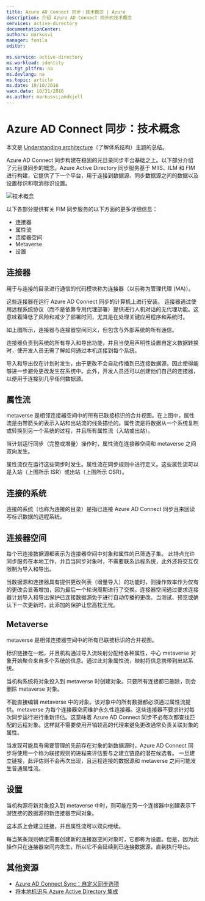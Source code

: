 ```yaml
---
title: Azure AD Connect 同步：技术概念 | Azure
description: 介绍 Azure AD Connect 同步的技术概念
services: active-directory
documentationCenter: 
authors: markusvi
manager: femila
editor: 

ms.service: active-directory
ms.workload: identity
ms.tgt_pltfrm: na
ms.devlang: na
ms.topic: article
ms.date: 10/10/2016
wacn.date: 10/31/2016
ms.author: markusvi;andkjell
---
```


# Azure AD Connect 同步：技术概念
本文是 [Understanding architecture](./active-directory-aadconnectsync-technical-concepts.md)（了解体系结构）主题的总结。

Azure AD Connect 同步构建在稳固的元目录同步平台基础之上。以下部分介绍了元目录同步的概念。Azure Active Directory 同步服务基于 MIIS、ILM 和 FIM 进行构建，它提供了下一个平台，用于连接到数据源、同步数据源之间的数据以及设置标识和取消标识设置。

![技术概念](./media/active-directory-aadconnectsync-technical-concepts/scenario.png)

以下各部分提供有关 FIM 同步服务的以下方面的更多详细信息：

- 连接器
- 属性流
- 连接器空间
- Metaverse
- 设置

## 连接器

用于与连接的目录进行通信的代码模块称为连接器（以前称为管理代理 (MA)）。

这些连接器在运行 Azure AD Connect 同步的计算机上进行安装。
连接器通过使用远程系统协议（而不是依靠专用代理部署）提供进行人机对话的无代理功能。这意味着降低了风险和减少了部署时间，尤其是在处理关键应用程序和系统时。

如上图所示，连接器与连接器空间同义，但包含与外部系统的所有通信。

连接器负责到系统的所有导入和导出功能，并且当使用声明性设置自定义数据转换时，使开发人员无需了解如何通过本机连接到每个系统。

导入和导出仅在计划时发生，由于更改不会自动传播到已连接数据源，因此使得能够进一步避免更改发生在系统中。此外，开发人员还可以创建他们自己的连接器，以便用于连接到几乎任何数据源。

## 属性流

metaverse 是相邻连接器空间中的所有已联接标识的合并视图。在上图中，属性流是由带箭头的表示入站和出站流的线条描绘的。属性流是将数据从一个系统复制或转换到另一个系统的过程，并且所有属性流（入站或出站）。

当计划运行同步（完整或增量）操作时，属性流在连接器空间和 metaverse 之间双向发生。

属性流仅在运行这些同步时发生。属性流在同步规则中进行定义。这些属性流可以是入站（上图所示 ISR）或出站（上图所示 OSR）。

## 连接的系统

连接的系统（也称为连接的目录）是指已连接 Azure AD Connect 同步且来回读写标识数据的远程系统。

## 连接器空间

每个已连接数据源都表示为连接器空间中对象和属性的已筛选子集。
此特点允许同步服务在本地工作，并且当同步对象时，不需要联系远程系统，此外还将交互仅限制为导入和导出。

当数据源和连接器具有提供更改列表（增量导入）的功能时，则操作效率作为仅有的更改会显著增加，因为最后一个轮询周期进行了交换。连接器空间通过要求连接器计划导入和导出保护已连接数据源免于进行自动传播的更改。当测试、预览或确认下一次更新时，此添加的保护让您高枕无忧。

## Metaverse

metaverse 是相邻连接器空间中的所有已联接标识的合并视图。

标识链接在一起，并且机构通过导入流映射分配给各种属性，中心 metaverse 对象开始聚合来自多个系统的信息。通过此对象属性流，映射将信息携带到出站系统。

当机构系统将对象投入到 metaverse 时创建对象。只要所有连接都已删除，则会删除 metaverse 对象。

不能直接编辑 metaverse 中的对象。该对象中的所有数据都必须通过属性流提供。metaverse 为每个连接器空间维护永久性连接器。这些连接器不要求针对每次同步运行进行重新评估。这意味着 Azure AD Connect 同步不必每次都查找匹配的远程对象。这样就不需要使用开销较高的代理来避免更改通常负责关联对象的属性。

当发现可能具有需要管理的先前存在对象的新数据源时，Azure AD Connect 同步将使用一个称为联接规则的进程来评估要与之建立链路的潜在候选者。
一旦建立链接，此评估则不会再次出现，且远程连接的数据源和 metaverse 之间可能发生普通属性流。

## 设置

当机构源将新对象投入到 metaverse 中时，则可能在另一个连接器中创建表示下游连接的数据源的新连接器空间对象。

这本质上会建立链接，并且属性流可以双向继续。

每当某条规则确定需要创建新的连接器空间对象时，它都称为设置。但是，因为此操作只在连接器空间内发生，所以它不会延续到已连接数据源，直到执行导出。

## 其他资源

* [Azure AD Connect Sync：自定义同步选项](./active-directory-aadconnectsync-whatis.md)
* [将本地标识与 Azure Active Directory 集成](./active-directory-aadconnect.md)

<!--Image references-->
[1]: ./media/active-directory-aadsync-technical-concepts/ic750598.png

<!---HONumber=Mooncake_1024_2016-->
